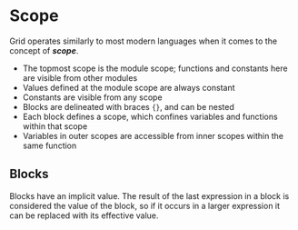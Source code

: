 # Scope

Grid operates similarly to most modern languages when it comes to the concept of ***scope***.

- The topmost scope is the module scope; functions and constants here are visible from other modules
- Values defined at the module scope are always constant
- Constants are visible from any scope
- Blocks are delineated with braces `{}`, and can be nested
- Each block defines a scope, which confines variables and functions within that scope
- Variables in outer scopes are accessible from inner scopes within the same function

## Blocks

Blocks have an implicit value. The result of the last expression in a block is considered the value of the block, so if it occurs in a larger expression it can be replaced with its effective value.
